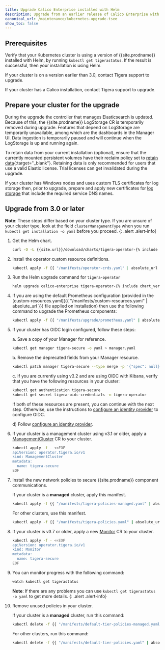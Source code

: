 ```yaml
---
title: Upgrade Calico Enterprise installed with Helm
description: Upgrade from an earlier release of Calico Enterprise with Helm.
canonical_url: /maintenance/kubernetes-upgrade-tsee
show_toc: false
---
```


## Prerequisites

Verify that your Kubernetes cluster is using a version of {{site.prodname}} installed with Helm, by running
`kubectl get tigerastatus`. If the result is successful, then your installation is using Helm.

If your cluster is on a version earlier than 3.0, contact Tigera support to upgrade.

If your cluster has a Calico installation, contact Tigera support to upgrade.

## Prepare your cluster for the upgrade

During the upgrade the controller that manages Elasticsearch is updated. Because of this, the {{site.prodname}} LogStorage
CR is temporarily removed during upgrade. Features that depend on LogStorage are temporarily unavailable, among which
are the dashboards in the Manager UI. Data ingestion is temporarily paused and will continue when the LogStorage is
up and running again.

To retain data from your current installation (optional), ensure that the currently mounted persistent volumes
have their reclaim policy set to [retain data](https://kubernetes.io/docs/tasks/administer-cluster/change-pv-reclaim-policy/){:target="_blank"}.
Retaining data is only recommended for users that use a valid Elastic license. Trial licenses can get invalidated during
the upgrade.

If your cluster has Windows nodes and uses custom TLS certificates for log storage then, prior to upgrade, prepare and apply new certificates for [log storage]({{site.baseurl}}/security/comms/log-storage-tls) that include the required service DNS names.

## Upgrade from 3.0 or later

**Note**: These steps differ based on your cluster type. If you are unsure of your cluster type, look at the field `clusterManagementType` when you run `kubectl get installation -o yaml` before you proceed.
{: .alert .alert-info}

1. Get the Helm chart.

   ```bash
   curl -O -L {{site.url}}/download/charts/tigera-operator-{% include chart_version_name %}.tgz
   ```

1. Install the operator custom resource definitions.

   ```bash
   kubectl apply -f {{ "/manifests/operator-crds.yaml" | absolute_url }}
   ```

1. Run the Helm upgrade command for `tigera-operator`

   ```bash
   helm upgrade calico-enterprise tigera-operator-{% include chart_version_name %}.tgz
   ```

1. If you are using the default Prometheus configuration (provided in the [custom-resources.yaml]({{ "/manifests/custom-resources.yaml" | absolute_url }})
   file applied on installation) then use the following command to upgrade the Prometheus components:
   ```bash
   kubectl apply -f {{ "/manifests/upgrade/prometheus.yaml" | absolute_url }}
   ```

1. If your cluster has OIDC login configured, follow these steps:

   a.  Save a copy of your Manager for reference.
   ```bash
   kubectl get manager tigera-secure -o yaml > manager.yaml
   ```

   b.  Remove the deprecated fields from your Manager resource.
   ```bash
   kubectl patch manager tigera-secure --type merge -p '{"spec": null}'
   ```

   c.  If you are currently using v3.2 and are using OIDC with Kibana, verify that you have the following resources in your cluster:
   ```bash
   kubectl get authentication tigera-secure
   kubectl get secret tigera-oidc-credentials -n tigera-operator
   ```
   If both of these resources are present, you can continue with the next step. Otherwise, use the instructions to [configure an identity provider]({{site.baseurl}}/getting-started/cnx/configure-identity-provider) to configure OIDC.

   d) Follow [configure an identity provider]({{site.baseurl}}/getting-started/cnx/configure-identity-provider).

1. If your cluster is a management cluster using v3.1 or older, apply a [ManagementCluster]({{site.baseurl}}/reference/installation/api#operator.tigera.io/v1.ManagementCluster)
   CR to your cluster.
   ```bash
   kubectl apply -f - <<EOF
   apiVersion: operator.tigera.io/v1
   kind: ManagementCluster
   metadata:
     name: tigera-secure
   EOF
   ```

1. Install the new network policies to secure {{site.prodname}} component communications.

   If your cluster is a **managed** cluster, apply this manifest.

   ```bash
   kubectl apply -f {{ "/manifests/tigera-policies-managed.yaml" | absolute_url }}
   ```

   For other clusters, use this manifest.

   ```bash
   kubectl apply -f {{ "/manifests/tigera-policies.yaml" | absolute_url }}
   ```

1. If your cluster is v3.7 or older, apply a new [Monitor]({{site.baseurl}}/reference/installation/api#operator.tigera.io/v1.Monitor)
   CR to your cluster.

   ```bash
   kubectl apply -f - <<EOF
   apiVersion: operator.tigera.io/v1
   kind: Monitor
   metadata:
     name: tigera-secure
   EOF
   ```

1. You can monitor progress with the following command:
   ```bash
   watch kubectl get tigerastatus
   ```

    **Note**: If there are any problems you can use `kubectl get tigerastatus -o yaml` to get more details.
    {: .alert .alert-info}

1. Remove unused policies in your cluster.

   If your cluster is a **managed** cluster, run this command:

   ```bash
   kubectl delete -f {{ "/manifests/default-tier-policies-managed.yaml" | absolute_url }}
   ```

   For other clusters, run this command:

   ```bash
   kubectl delete -f {{ "/manifests/default-tier-policies.yaml" | absolute_url }}
   ```
